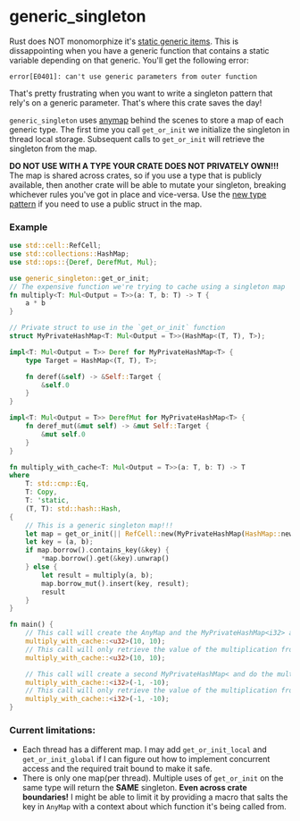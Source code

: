 # generic\_singleton
Rust does NOT monomorphize it's [static generic items]. This is dissappointing when you have a
generic function that contains a static variable depending on that generic. You'll get the
following error:
```text
error[E0401]: can't use generic parameters from outer function
```

That's pretty frustrating when you want to write a singleton pattern that rely's on a generic
parameter. That's where this crate saves the day!

`generic_singleton` uses [anymap] behind the scenes to store a map of each generic type. The first
time you call `get_or_init` we initialize the singleton in thread local storage. Subsequent
calls to `get_or_init` will retrieve the singleton from the map.

__DO NOT USE WITH A TYPE YOUR CRATE DOES NOT PRIVATELY OWN!!!__ The map is
shared across crates, so if you use a type that is publicly available, then
another crate will be able to mutate your singleton, breaking whichever rules
you've got in place and vice-versa. Use the [new type pattern] if you need to
use a public struct in the map.

### Example
```rust
use std::cell::RefCell;
use std::collections::HashMap;
use std::ops::{Deref, DerefMut, Mul};

use generic_singleton::get_or_init;
// The expensive function we're trying to cache using a singleton map
fn multiply<T: Mul<Output = T>>(a: T, b: T) -> T {
    a * b
}

// Private struct to use in the `get_or_init` function
struct MyPrivateHashMap<T: Mul<Output = T>>(HashMap<(T, T), T>);

impl<T: Mul<Output = T>> Deref for MyPrivateHashMap<T> {
    type Target = HashMap<(T, T), T>;

    fn deref(&self) -> &Self::Target {
        &self.0
    }
}

impl<T: Mul<Output = T>> DerefMut for MyPrivateHashMap<T> {
    fn deref_mut(&mut self) -> &mut Self::Target {
        &mut self.0
    }
}

fn multiply_with_cache<T: Mul<Output = T>>(a: T, b: T) -> T
where
    T: std::cmp::Eq,
    T: Copy,
    T: 'static,
    (T, T): std::hash::Hash,
{
    // This is a generic singleton map!!!
    let map = get_or_init(|| RefCell::new(MyPrivateHashMap(HashMap::new())));
    let key = (a, b);
    if map.borrow().contains_key(&key) {
        *map.borrow().get(&key).unwrap()
    } else {
        let result = multiply(a, b);
        map.borrow_mut().insert(key, result);
        result
    }
}

fn main() {
    // This call will create the AnyMap and the MyPrivateHashMap<i32> and do the multiplication
    multiply_with_cache::<u32>(10, 10);
    // This call will only retrieve the value of the multiplication from MyPrivateHashMap<i32>
    multiply_with_cache::<u32>(10, 10);

    // This call will create a second MyPrivateHashMap< and do the multiplication
    multiply_with_cache::<i32>(-1, -10);
    // This call will only retrieve the value of the multiplication from MyPrivateHashMap
    multiply_with_cache::<i32>(-1, -10);
}
```

### Current limitations:
- Each thread has a different map. I may add `get_or_init_local` and `get_or_init_global` if I
can figure out how to implement concurrent access and the required trait bound to make it safe.
- There is only one map(per thread). Multiple uses of `get_or_init` on the same type will
return the __SAME__ singleton. __Even across crate boundaries!__ I might be able to limit
it by providing a macro that salts the key in `AnyMap` with a context about which function it's
being called from.

[static generic items]: https://doc.rust-lang.org/reference/items/static-items.html#statics--generics
[anymap]: https://docs.rs/anymap/latest/anymap/
[new type pattern]: https://doc.rust-lang.org/rust-by-example/generics/new_types.html
